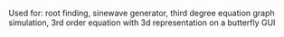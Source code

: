 Used for: root finding, sinewave generator, third degree equation graph simulation, 3rd order equation with 3d representation on a butterfly GUI

